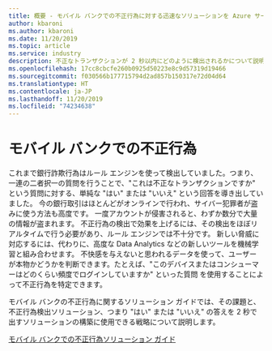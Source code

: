 ```yaml
---
title: 概要 - モバイル バンクでの不正行為に対する迅速なソリューションを Azure サービスを使用して開発する
author: kbaroni
ms.author: kbaroni
ms.date: 11/20/2019
ms.topic: article
ms.service: industry
description: 不正なトランザクションが 2 秒以内にどのように検出されるかについて説明します
ms.openlocfilehash: 17cc8cbcfe260b0925d50223e8c9d57319d19466
ms.sourcegitcommit: f030566b177715794d2ad857b150317e72d04d64
ms.translationtype: HT
ms.contentlocale: ja-JP
ms.lasthandoff: 11/20/2019
ms.locfileid: "74234638"
---
```

# <a name="mobile-bank-fraud"></a>モバイル バンクでの不正行為

これまで銀行詐欺行為はルール エンジンを使って検出していました。つまり、一連の二者択一の質問を行うことで、"これは不正なトランザクションですか" という質問に対する、単純な "はい" または "いいえ" という回答を導き出していました。 今の銀行取引はほとんどがオンラインで行われ、サイバー犯罪者が盗みに使う方法も高度です。 一度アカウントが侵害されると、わずか数分で大量の情報が盗まれます。 不正行為の検出で効果を上げるには、その検出をほぼリアルタイムで行う必要があり、ルール エンジンでは不十分です。 新しい脅威に対応するには、代わりに、高度な Data Analytics などの新しいツールを機械学習と組み合わせます。 不快感を与えないと思われるデータを使って、ユーザーが本物かどうかを判断できます。たとえば、"このデバイスまたはコンシューマーはどのくらい頻度でログインしていますか" といった質問 を使用することによって不正行為を特定できます。

モバイル バンクの不正行為に関するソリューション ガイドでは、その課題と、不正行為検出ソリューション、つまり "はい" または "いいえ" の答えを 2 秒で出すソリューションの構築に使用できる戦略について説明します。

[モバイル バンクでの不正行為ソリューション ガイド](https://download.microsoft.com/download/0/1/5/0150425C-14C7-41F4-97EA-3DE57B678C51/IndSG_FraudDetection.pdf)
